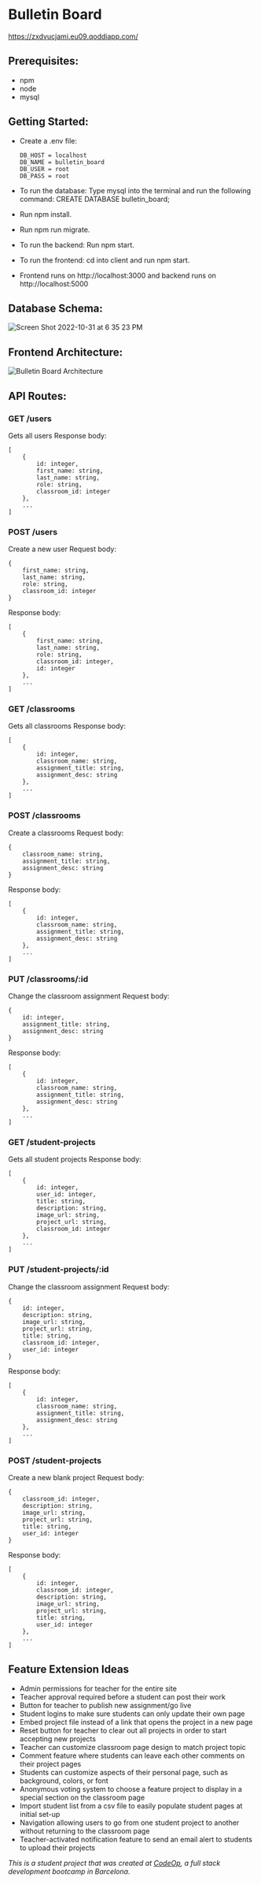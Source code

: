 # Bulletin Board

https://zxdvucjami.eu09.qoddiapp.com/

## Prerequisites:

- npm
- node
- mysql

## Getting Started:

- Create a .env file:

  ```
  DB_HOST = localhost
  DB_NAME = bulletin_board
  DB_USER = root
  DB_PASS = root
  ```

- To run the database: Type mysql into the terminal and run the following command:
  CREATE DATABASE bulletin_board;

- Run npm install.

- Run npm run migrate.

- To run the backend: Run npm start.

- To run the frontend: cd into client and run npm start.

- Frontend runs on http://localhost:3000 and backend runs on http://localhost:5000

## Database Schema:

![Screen Shot 2022-10-31 at 6 35 23 PM](https://user-images.githubusercontent.com/110904967/199072502-137132b9-b120-4e63-b38a-bf71bb892b07.png)

## Frontend Architecture:

![Bulletin Board Architecture](https://user-images.githubusercontent.com/110904967/199202208-112dba15-f0a3-49a7-9f2f-826b306e8e3b.png)

## API Routes:

### GET /users

Gets all users
Response body:

```
[
    {
        id: integer,
        first_name: string,
        last_name: string,
        role: string,
        classroom_id: integer
    },
    ...
]
```

### POST /users

Create a new user
Request body:

```
{
    first_name: string,
    last_name: string,
    role: string,
    classroom_id: integer
}
```

Response body:

```
[
    {
        first_name: string,
        last_name: string,
        role: string,
        classroom_id: integer,
        id: integer
    },
    ...
]
```

### GET /classrooms

Gets all classrooms
Response body:

```
[
    {
        id: integer,
        classroom_name: string,
        assignment_title: string,
        assignment_desc: string
    },
    ...
]
```

### POST /classrooms

Create a classrooms
Request body:

```
{
    classroom_name: string,
    assignment_title: string,
    assignment_desc: string
}
```

Response body:

```
[
    {
        id: integer,
        classroom_name: string,
        assignment_title: string,
        assignment_desc: string
    },
    ...
]
```

### PUT /classrooms/:id

Change the classroom assignment
Request body:

```
{
    id: integer,
    assignment_title: string,
    assignment_desc: string
}
```

Response body:

```
[
    {
        id: integer,
        classroom_name: string,
        assignment_title: string,
        assignment_desc: string
    },
    ...
]
```

### GET /student-projects

Gets all student projects
Response body:

```
[
    {
        id: integer,
        user_id: integer,
        title: string,
        description: string,
        image_url: string,
        project_url: string,
        classroom_id: integer
    },
    ...
]
```

### PUT /student-projects/:id

Change the classroom assignment
Request body:

```
{
    id: integer,
    description: string,
    image_url: string,
    project_url: string,
    title: string,
    classroom_id: integer,
    user_id: integer
}
```

Response body:

```
[
    {
        id: integer,
        classroom_name: string,
        assignment_title: string,
        assignment_desc: string
    },
    ...
]
```

### POST /student-projects

Create a new blank project
Request body:

```
{
    classroom_id: integer,
    description: string,
    image_url: string,
    project_url: string,
    title: string,
    user_id: integer
}
```

Response body:

```
[
    {
        id: integer,
        classroom_id: integer,
        description: string,
        image_url: string,
        project_url: string,
        title: string,
        user_id: integer
    },
    ...
]
```

## Feature Extension Ideas

- Admin permissions for teacher for the entire site
- Teacher approval required before a student can post their work
- Button for teacher to publish new assignment/go live
- Student logins to make sure students can only update their own page
- Embed project file instead of a link that opens the project in a new page
- Reset button for teacher to clear out all projects in order to start accepting new projects
- Teacher can customize classroom page design to match project topic
- Comment feature where students can leave each other comments on their project pages
- Students can customize aspects of their personal page, such as background, colors, or font
- Anonymous voting system to choose a feature project to display in a special section on the classroom page
- Import student list from a csv file to easily populate student pages at initial set-up
- Navigation allowing users to go from one student project to another without returning to the classroom page
- Teacher-activated notification feature to send an email alert to students to upload their projects

_This is a student project that was created at [CodeOp](http://codeop.tech), a full stack development bootcamp in Barcelona._
